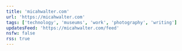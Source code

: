 ```yaml
---
title: 'micahwalter.com'
url: 'https://micahwalter.com'
tags: ['technology', 'museums', 'work', 'photography', 'writing']
updatesFeed: 'https://micahwalter.com/feed'
nsfw: false
rss: true
---
```

